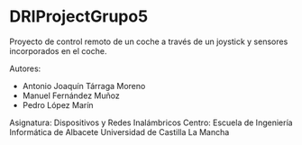 # DRIProjectGrupo5

Proyecto de control remoto de un coche a través de un joystick y sensores incorporados en el coche.

Autores:
  - Antonio Joaquín Tárraga Moreno
  - Manuel Fernández Muñoz
  - Pedro López Marín

Asignatura: Dispositivos y Redes Inalámbricos
Centro: Escuela de Ingeniería Informática de Albacete
Universidad de Castilla La Mancha
